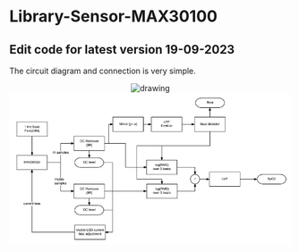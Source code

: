 # Library-Sensor-MAX30100
## Edit code for latest version 19-09-2023
The circuit diagram and connection is very simple.
<center>
   <img src="https://www.google.com/url?sa=i&url=https%3A%2F%2Fhow2electronics.com%2Finterfacing-max30100-pulse-oximeter-sensor arduino%2F&psig=AOvVaw07OGmWKxA_ai1OBUVTbY9i&ust=1695205647379000&source=images&cd=vfe&opi=89978449&ved=0CBAQjRxqFwoTCKDHo6W7toEDFQAAAAAdAAAAABAh" alt="drawing" width="600"/>
   <img src="extras/block-diagram.png" alt="drawing" width="600"/>
</center>
